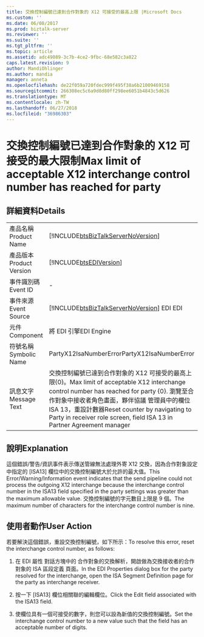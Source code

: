 ```yaml
---
title: 交換控制編號已達到合作對象的 X12 可接受的最高上限 |Microsoft Docs
ms.custom: ''
ms.date: 06/08/2017
ms.prod: biztalk-server
ms.reviewer: ''
ms.suite: ''
ms.tgt_pltfrm: ''
ms.topic: article
ms.assetid: adc49089-3c7b-4ce2-9fbc-68e582c3a822
caps.latest.revision: 9
author: MandiOhlinger
ms.author: mandia
manager: anneta
ms.openlocfilehash: de22f059a720fdec999f495f38a6b21009469158
ms.sourcegitcommit: 266308ec5c6a9d8d80ff298ee6051b4843c5d626
ms.translationtype: MT
ms.contentlocale: zh-TW
ms.lasthandoff: 06/27/2018
ms.locfileid: "36986303"
---
```

# <a name="max-limit-of-acceptable-x12-interchange-control-number-has-reached-for-party"></a><span data-ttu-id="d4aef-102">交換控制編號已達到合作對象的 X12 可接受的最大限制</span><span class="sxs-lookup"><span data-stu-id="d4aef-102">Max limit of acceptable X12 interchange control number has reached for party</span></span>
## <a name="details"></a><span data-ttu-id="d4aef-103">詳細資料</span><span class="sxs-lookup"><span data-stu-id="d4aef-103">Details</span></span>  
  
|                 |                                                                                                                                                                                           |
|-----------------|-------------------------------------------------------------------------------------------------------------------------------------------------------------------------------------------|
|  <span data-ttu-id="d4aef-104">產品名稱</span><span class="sxs-lookup"><span data-stu-id="d4aef-104">Product Name</span></span>   |                                                    [!INCLUDE[btsBizTalkServerNoVersion](../includes/btsbiztalkservernoversion-md.md)]                                                     |
| <span data-ttu-id="d4aef-105">產品版本</span><span class="sxs-lookup"><span data-stu-id="d4aef-105">Product Version</span></span> |                                                                [!INCLUDE[btsEDIVersion](../includes/btsediversion-md.md)]                                                                 |
|    <span data-ttu-id="d4aef-106">事件識別碼</span><span class="sxs-lookup"><span data-stu-id="d4aef-106">Event ID</span></span>     |                                                                                             -                                                                                             |
|  <span data-ttu-id="d4aef-107">事件來源</span><span class="sxs-lookup"><span data-stu-id="d4aef-107">Event Source</span></span>   |                                                  [!INCLUDE[btsBizTalkServerNoVersion](../includes/btsbiztalkservernoversion-md.md)]<span data-ttu-id="d4aef-108"> EDI</span><span class="sxs-lookup"><span data-stu-id="d4aef-108"> EDI</span></span>                                                   |
|    <span data-ttu-id="d4aef-109">元件</span><span class="sxs-lookup"><span data-stu-id="d4aef-109">Component</span></span>    |                                                                                        <span data-ttu-id="d4aef-110">將 EDI 引擎</span><span class="sxs-lookup"><span data-stu-id="d4aef-110">EDI Engine</span></span>                                                                                         |
|  <span data-ttu-id="d4aef-111">符號名稱</span><span class="sxs-lookup"><span data-stu-id="d4aef-111">Symbolic Name</span></span>  |                                                                                  <span data-ttu-id="d4aef-112">PartyX12IsaNumberError</span><span class="sxs-lookup"><span data-stu-id="d4aef-112">PartyX12IsaNumberError</span></span>                                                                                   |
|  <span data-ttu-id="d4aef-113">訊息文字</span><span class="sxs-lookup"><span data-stu-id="d4aef-113">Message Text</span></span>   | <span data-ttu-id="d4aef-114">交換控制編號已達到合作對象的 X12 可接受的最高上限{0}。</span><span class="sxs-lookup"><span data-stu-id="d4aef-114">Max limit of acceptable X12 interchange control number has reached for party {0}.</span></span> <span data-ttu-id="d4aef-115">瀏覽至合作對象中接收者角色畫面，夥伴協議 管理員中的欄位 ISA 13，重設計數器</span><span class="sxs-lookup"><span data-stu-id="d4aef-115">Reset counter by navigating to Party in receiver role screen, field ISA 13 in Partner Agreement manager</span></span> |
  
## <a name="explanation"></a><span data-ttu-id="d4aef-116">說明</span><span class="sxs-lookup"><span data-stu-id="d4aef-116">Explanation</span></span>  
 <span data-ttu-id="d4aef-117">這個錯誤/警告/資訊事件表示傳送管線無法處理外寄 X12 交換，因為合作對象設定中指定的 [ISA13] 欄位中的交換控制編號大於允許的最大值。</span><span class="sxs-lookup"><span data-stu-id="d4aef-117">This Error/Warning/Information event indicates that the send pipeline could not process the outgoing X12 interchange because the interchange control number in the ISA13 field specified in the party settings was greater than the maximum allowable value.</span></span> <span data-ttu-id="d4aef-118">交換控制編號的字元數目上限是 9 個。</span><span class="sxs-lookup"><span data-stu-id="d4aef-118">The maximum number of characters for the interchange control number is nine.</span></span>  
  
## <a name="user-action"></a><span data-ttu-id="d4aef-119">使用者動作</span><span class="sxs-lookup"><span data-stu-id="d4aef-119">User Action</span></span>  
 <span data-ttu-id="d4aef-120">若要解決這個錯誤，重設交換控制編號，如下所示：</span><span class="sxs-lookup"><span data-stu-id="d4aef-120">To resolve this error, reset the interchange control number, as follows:</span></span>  
  
1.  <span data-ttu-id="d4aef-121">在 EDI 屬性 對話方塊中的 合作對象的交換解析，開啟做為交換接收者的合作對象的 ISA 區段定義 頁面。</span><span class="sxs-lookup"><span data-stu-id="d4aef-121">In the EDI Properties dialog box for the party resolved for the interchange, open the ISA Segment Definition page for the party as interchange receiver.</span></span>  
  
2.  <span data-ttu-id="d4aef-122">按一下 [ISA13] 欄位相關聯的編輯欄位。</span><span class="sxs-lookup"><span data-stu-id="d4aef-122">Click the Edit field associated with the ISA13 field.</span></span>  
  
3.  <span data-ttu-id="d4aef-123">使欄位具有一個可接受的數字，則您可以設為新值的交換控制編號。</span><span class="sxs-lookup"><span data-stu-id="d4aef-123">Set the interchange control number to a new value such that the field has an acceptable number of digits.</span></span>